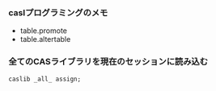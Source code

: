### caslプログラミングのメモ
- table.promote
- table.altertable

### 全てのCASライブラリを現在のセッションに読み込む

``` sas
caslib _all_ assign;
```

